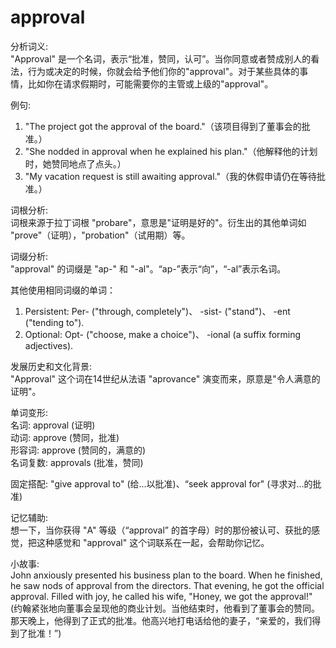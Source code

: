 # approval

分析词义:  
"Approval" 是一个名词，表示“批准，赞同，认可”。当你同意或者赞成别人的看法，行为或决定的时候，你就会给予他们你的"approval"。对于某些具体的事情，比如你在请求假期时，可能需要你的主管或上级的"approval"。

  

例句:

  

1.  "The project got the approval of the board."（该项目得到了董事会的批准。）
2.  "She nodded in approval when he explained his plan."（他解释他的计划时，她赞同地点了点头。）
3.  "My vacation request is still awaiting approval."（我的休假申请仍在等待批准。）

  

词根分析:  
词根来源于拉丁词根 "probare"，意思是"证明是好的"。衍生出的其他单词如 "prove"（证明），"probation"（试用期）等。

  

词缀分析:  
"approval" 的词缀是 "ap-" 和 "-al"。“ap-”表示“向”，“-al”表示名词。

  

其他使用相同词缀的单词：

  

1.  Persistent: Per- ("through, completely")、 -sist- ("stand")、 -ent ("tending to").
2.  Optional: Opt- ("choose, make a choice")、 -ional (a suffix forming adjectives).

  

发展历史和文化背景:  
"Approval" 这个词在14世纪从法语 "aprovance" 演变而来，原意是"令人满意的证明"。

  

单词变形:  
名词: approval (证明)  
动词: approve (赞同，批准)  
形容词: approve (赞同的，满意的)  
名词复数: approvals (批准，赞同)

  

固定搭配: "give approval to" (给...以批准)、“seek approval for" (寻求对…的批准)

  

记忆辅助:  
想一下，当你获得 "A" 等级（“approval” 的首字母）时的那份被认可、获批的感觉，把这种感觉和 "approval" 这个词联系在一起，会帮助你记忆。

  

小故事:  
John anxiously presented his business plan to the board. When he finished, he saw nods of approval from the directors. That evening, he got the official approval. Filled with joy, he called his wife, "Honey, we got the approval!"  
(约翰紧张地向董事会呈现他的商业计划。当他结束时，他看到了董事会的赞同。那天晚上，他得到了正式的批准。他高兴地打电话给他的妻子，“亲爱的，我们得到了批准！”)
